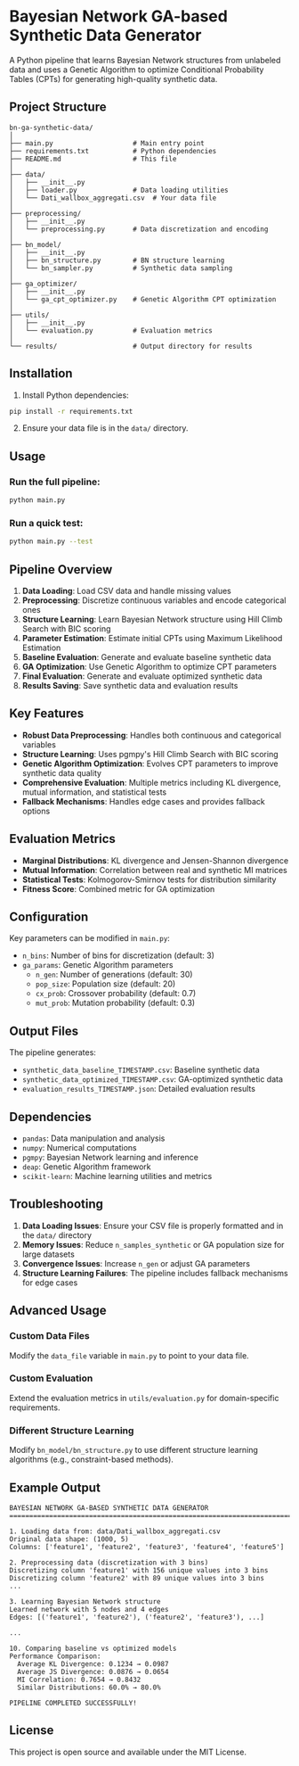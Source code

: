 # Bayesian Network GA-based Synthetic Data Generator

A Python pipeline that learns Bayesian Network structures from unlabeled data and uses a Genetic Algorithm to optimize Conditional Probability Tables (CPTs) for generating high-quality synthetic data.

## Project Structure

```
bn-ga-synthetic-data/
│
├── main.py                    # Main entry point
├── requirements.txt           # Python dependencies
├── README.md                  # This file
│
├── data/
│   ├── __init__.py
│   ├── loader.py              # Data loading utilities
│   └── Dati_wallbox_aggregati.csv  # Your data file
│
├── preprocessing/
│   ├── __init__.py
│   └── preprocessing.py       # Data discretization and encoding
│
├── bn_model/
│   ├── __init__.py
│   ├── bn_structure.py        # BN structure learning
│   └── bn_sampler.py          # Synthetic data sampling
│
├── ga_optimizer/
│   ├── __init__.py
│   └── ga_cpt_optimizer.py    # Genetic Algorithm CPT optimization
│
├── utils/
│   ├── __init__.py
│   └── evaluation.py          # Evaluation metrics
│
└── results/                   # Output directory for results
```

## Installation

1. Install Python dependencies:
```bash
pip install -r requirements.txt
```

2. Ensure your data file is in the `data/` directory.

## Usage

### Run the full pipeline:
```bash
python main.py
```

### Run a quick test:
```bash
python main.py --test
```

## Pipeline Overview

1. **Data Loading**: Load CSV data and handle missing values
2. **Preprocessing**: Discretize continuous variables and encode categorical ones
3. **Structure Learning**: Learn Bayesian Network structure using Hill Climb Search with BIC scoring
4. **Parameter Estimation**: Estimate initial CPTs using Maximum Likelihood Estimation
5. **Baseline Evaluation**: Generate and evaluate baseline synthetic data
6. **GA Optimization**: Use Genetic Algorithm to optimize CPT parameters
7. **Final Evaluation**: Generate and evaluate optimized synthetic data
8. **Results Saving**: Save synthetic data and evaluation results

## Key Features

- **Robust Data Preprocessing**: Handles both continuous and categorical variables
- **Structure Learning**: Uses pgmpy's Hill Climb Search with BIC scoring
- **Genetic Algorithm Optimization**: Evolves CPT parameters to improve synthetic data quality
- **Comprehensive Evaluation**: Multiple metrics including KL divergence, mutual information, and statistical tests
- **Fallback Mechanisms**: Handles edge cases and provides fallback options

## Evaluation Metrics

- **Marginal Distributions**: KL divergence and Jensen-Shannon divergence
- **Mutual Information**: Correlation between real and synthetic MI matrices
- **Statistical Tests**: Kolmogorov-Smirnov tests for distribution similarity
- **Fitness Score**: Combined metric for GA optimization

## Configuration

Key parameters can be modified in `main.py`:

- `n_bins`: Number of bins for discretization (default: 3)
- `ga_params`: Genetic Algorithm parameters
  - `n_gen`: Number of generations (default: 30)
  - `pop_size`: Population size (default: 20)
  - `cx_prob`: Crossover probability (default: 0.7)
  - `mut_prob`: Mutation probability (default: 0.3)

## Output Files

The pipeline generates:
- `synthetic_data_baseline_TIMESTAMP.csv`: Baseline synthetic data
- `synthetic_data_optimized_TIMESTAMP.csv`: GA-optimized synthetic data
- `evaluation_results_TIMESTAMP.json`: Detailed evaluation results

## Dependencies

- `pandas`: Data manipulation and analysis
- `numpy`: Numerical computations
- `pgmpy`: Bayesian Network learning and inference
- `deap`: Genetic Algorithm framework
- `scikit-learn`: Machine learning utilities and metrics

## Troubleshooting

1. **Data Loading Issues**: Ensure your CSV file is properly formatted and in the `data/` directory
2. **Memory Issues**: Reduce `n_samples_synthetic` or GA population size for large datasets
3. **Convergence Issues**: Increase `n_gen` or adjust GA parameters
4. **Structure Learning Failures**: The pipeline includes fallback mechanisms for edge cases

## Advanced Usage

### Custom Data Files
Modify the `data_file` variable in `main.py` to point to your data file.

### Custom Evaluation
Extend the evaluation metrics in `utils/evaluation.py` for domain-specific requirements.

### Different Structure Learning
Modify `bn_model/bn_structure.py` to use different structure learning algorithms (e.g., constraint-based methods).

## Example Output

```
BAYESIAN NETWORK GA-BASED SYNTHETIC DATA GENERATOR
================================================================================

1. Loading data from: data/Dati_wallbox_aggregati.csv
Original data shape: (1000, 5)
Columns: ['feature1', 'feature2', 'feature3', 'feature4', 'feature5']

2. Preprocessing data (discretization with 3 bins)
Discretizing column 'feature1' with 156 unique values into 3 bins
Discretizing column 'feature2' with 89 unique values into 3 bins
...

3. Learning Bayesian Network structure
Learned network with 5 nodes and 4 edges
Edges: [('feature1', 'feature2'), ('feature2', 'feature3'), ...]

...

10. Comparing baseline vs optimized models
Performance Comparison:
  Average KL Divergence: 0.1234 → 0.0987
  Average JS Divergence: 0.0876 → 0.0654
  MI Correlation: 0.7654 → 0.8432
  Similar Distributions: 60.0% → 80.0%

PIPELINE COMPLETED SUCCESSFULLY!
```

## License

This project is open source and available under the MIT License.